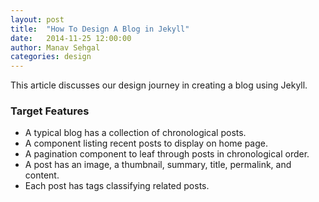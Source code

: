 ```yaml
---
layout: post
title:  "How To Design A Blog in Jekyll"
date:   2014-11-25 12:00:00
author: Manav Sehgal
categories: design
---
```


This article discusses our design journey in creating a blog using Jekyll.

### Target Features

- A typical blog has a collection of chronological posts. 
- A component listing recent posts to display on home page. 
- A pagination component to leaf through posts in chronological order.
- A post has an image, a thumbnail, summary, title, permalink, and content.
- Each post has tags classifying related posts.
